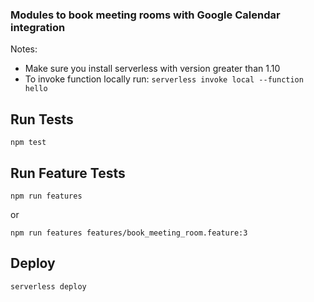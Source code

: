 ### Modules to book meeting rooms with Google Calendar integration

Notes:

* Make sure you install serverless with version greater than 1.10
* To invoke function locally run:
`serverless invoke local --function hello`


## Run Tests

```
npm test
```

## Run Feature Tests

```
npm run features
```

or

```
npm run features features/book_meeting_room.feature:3
```


## Deploy

```
serverless deploy
```
